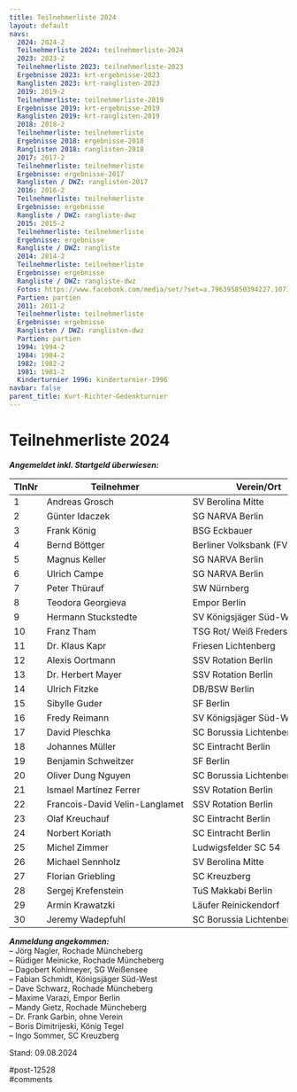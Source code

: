 ```yaml
---
title: Teilnehmerliste 2024 
layout: default
navs:
  2024: 2024-2
  Teilnehmerliste 2024: teilnehmerliste-2024
  2023: 2023-2
  Teilnehmerliste 2023: teilnehmerliste-2023
  Ergebnisse 2023: krt-ergebnisse-2023
  Ranglisten 2023: krt-ranglisten-2023
  2019: 2019-2
  Teilnehmerliste: teilnehmerliste-2019
  Ergebnisse 2019: krt-ergebnisse-2019
  Ranglisten 2019: krt-ranglisten-2019
  2018: 2018-2
  Teilnehmerliste: teilnehmerliste
  Ergebnisse 2018: ergebnisse-2018
  Ranglisten 2018: ranglisten-2018
  2017: 2017-2
  Teilnehmerliste: teilnehmerliste
  Ergebnisse: ergebnisse-2017
  Ranglisten / DWZ: ranglisten-2017
  2016: 2016-2
  Teilnehmerliste: teilnehmerliste
  Ergebnisse: ergebnisse
  Rangliste / DWZ: rangliste-dwz
  2015: 2015-2
  Teilnehmerliste: teilnehmerliste
  Ergebnisse: ergebnisse
  Rangliste / DWZ: rangliste
  2014: 2014-2
  Teilnehmerliste: teilnehmerliste
  Ergebnisse: ergebnisse
  Rangliste / DWZ: rangliste-dwz
  Fotos: https://www.facebook.com/media/set/?set=a.796395850394227.1073741841.214119148621903&type=1
  Partien: partien
  2011: 2011-2
  Teilnehmerliste: teilnehmerliste
  Ergebnisse: ergebnisse
  Ranglisten / DWZ: ranglisten-dwz
  Partien: partien
  1994: 1994-2
  1984: 1984-2
  1982: 1982-2
  1981: 1981-2
  Kinderturnier 1996: kinderturnier-1996
navbar: false
parent_title: Kurt-Richter-Gedenkturnier
---
```

<div class="post-12528 page type-page status-publish hentry" id="post-12528">
<h1 class="entry-title">Teilnehmerliste 2024</h1>
<div class="entry-content">
<p><strong><em>Angemeldet inkl. Startgeld überwiesen:</em></strong></p>
<table class="clean swiss footable">
<thead>
<tr>
<th>TlnNr</th>
<th>Teilnehmer</th>
<th>Verein/Ort</th>
</tr>
</thead>
<tbody>
<tr>
<td style="width: 33.3333%;">1</td>
<td style="width: 33.3333%;">Andreas Grosch</td>
<td style="width: 33.3333%;">SV Berolina Mitte</td>
</tr>
<tr>
<td style="width: 33.3333%;">2</td>
<td style="width: 33.3333%;">Günter Idaczek</td>
<td style="width: 33.3333%;">SG NARVA Berlin</td>
</tr>
<tr>
<td style="width: 33.3333%;">3</td>
<td style="width: 33.3333%;">Frank König</td>
<td style="width: 33.3333%;">BSG Eckbauer</td>
</tr>
<tr>
<td style="width: 33.3333%;">4</td>
<td style="width: 33.3333%;">Bernd Böttger</td>
<td nowrap="nowrap" style="width: 33.3333%;">Berliner Volksbank (FV Schach)</td>
</tr>
<tr>
<td style="width: 33.3333%;">5</td>
<td style="width: 33.3333%;">Magnus Keller</td>
<td style="width: 33.3333%;">SG NARVA Berlin</td>
</tr>
<tr>
<td style="width: 33.3333%;">6</td>
<td style="width: 33.3333%;">Ulrich Campe</td>
<td style="width: 33.3333%;">SG NARVA Berlin</td>
</tr>
<tr>
<td style="width: 33.3333%;">7</td>
<td style="width: 33.3333%;">Peter Thürauf</td>
<td style="width: 33.3333%;">SW Nürnberg</td>
</tr>
<tr>
<td style="width: 33.3333%;">8</td>
<td style="width: 33.3333%;">Teodora Georgieva</td>
<td style="width: 33.3333%;">Empor Berlin</td>
</tr>
<tr>
<td style="width: 33.3333%;">9</td>
<td nowrap="nowrap" style="width: 33.3333%;">Hermann Stuckstedte</td>
<td style="width: 33.3333%;">SV Königsjäger Süd-West e.V.</td>
</tr>
<tr>
<td style="width: 33.3333%;">10</td>
<td style="width: 33.3333%;">Franz Tham</td>
<td style="width: 33.3333%;">TSG Rot/ Weiß Fredersdorf</td>
</tr>
<tr>
<td style="width: 33.3333%;">11</td>
<td style="width: 33.3333%;">Dr. Klaus Kapr</td>
<td style="width: 33.3333%;">Friesen Lichtenberg</td>
</tr>
<tr>
<td style="width: 33.3333%;">12</td>
<td style="width: 33.3333%;">Alexis Oortmann</td>
<td style="width: 33.3333%;">SSV Rotation Berlin</td>
</tr>
<tr>
<td style="width: 33.3333%;">13</td>
<td style="width: 33.3333%;">Dr. Herbert Mayer</td>
<td style="width: 33.3333%;">SSV Rotation Berlin</td>
</tr>
<tr>
<td style="width: 33.3333%;">14</td>
<td style="width: 33.3333%;">Ulrich Fitzke</td>
<td style="width: 33.3333%;">DB/BSW Berlin</td>
</tr>
<tr>
<td style="width: 33.3333%;">15</td>
<td style="width: 33.3333%;">Sibylle Guder</td>
<td style="width: 33.3333%;">SF Berlin</td>
</tr>
<tr>
<td style="width: 33.3333%;">16</td>
<td style="width: 33.3333%;">Fredy Reimann</td>
<td nowrap="nowrap" style="width: 33.3333%;">SV Königsjäger Süd-West e.V.</td>
</tr>
<tr>
<td style="width: 33.3333%;">17</td>
<td style="width: 33.3333%;">David Pleschka</td>
<td style="width: 33.3333%;">SC Borussia Lichtenberg</td>
</tr>
<tr>
<td style="width: 33.3333%;">18</td>
<td style="width: 33.3333%;">Johannes Müller</td>
<td style="width: 33.3333%;">SC Eintracht Berlin</td>
</tr>
<tr>
<td style="width: 33.3333%;">19</td>
<td style="width: 33.3333%;">Benjamin Schweitzer</td>
<td style="width: 33.3333%;">SF Berlin</td>
</tr>
<tr>
<td style="width: 33.3333%;">20</td>
<td style="width: 33.3333%;">Oliver Dung Nguyen</td>
<td style="width: 33.3333%;">SC Borussia Lichtenberg</td>
</tr>
<tr>
<td style="width: 33.3333%;">21</td>
<td nowrap="nowrap" style="width: 33.3333%;">Ismael Martínez Ferrer</td>
<td style="width: 33.3333%;">SSV Rotation Berlin</td>
</tr>
<tr>
<td style="width: 33.3333%;">22</td>
<td nowrap="nowrap" style="width: 33.3333%;">Francois-David Velin-Langlamet</td>
<td style="width: 33.3333%;">SSV Rotation Berlin</td>
</tr>
<tr>
<td style="width: 33.3333%;">23</td>
<td nowrap="nowrap" style="width: 33.3333%;">Olaf Kreuchauf</td>
<td style="width: 33.3333%;">SC Eintracht Berlin</td>
</tr>
<tr>
<td style="width: 33.3333%;">24</td>
<td nowrap="nowrap" style="width: 33.3333%;">Norbert Koriath</td>
<td style="width: 33.3333%;">SC Eintracht Berlin</td>
</tr>
<tr>
<td style="width: 33.3333%;">25</td>
<td nowrap="nowrap" style="width: 33.3333%;">Michel Zimmer</td>
<td style="width: 33.3333%;">Ludwigsfelder SC 54</td>
</tr>
<tr>
<td style="width: 33.3333%;">26</td>
<td nowrap="nowrap" style="width: 33.3333%;">Michael Sennholz</td>
<td style="width: 33.3333%;">SV Berolina Mitte</td>
</tr>
<tr>
<td style="width: 33.3333%;">27</td>
<td nowrap="nowrap" style="width: 33.3333%;">Florian Griebling</td>
<td style="width: 33.3333%;">SC Kreuzberg</td>
</tr>
<tr>
<td style="width: 33.3333%;">28</td>
<td nowrap="nowrap" style="width: 33.3333%;">Sergej Krefenstein</td>
<td style="width: 33.3333%;">TuS Makkabi Berlin</td>
</tr>
<tr>
<td style="width: 33.3333%;">29</td>
<td nowrap="nowrap" style="width: 33.3333%;">Armin Krawatzki</td>
<td style="width: 33.3333%;">Läufer Reinickendorf</td>
</tr>
<tr>
<td style="width: 33.3333%;">30</td>
<td nowrap="nowrap" style="width: 33.3333%;">Jeremy Wadepfuhl</td>
<td style="width: 33.3333%;">SC Borussia Lichtenberg</td>
</tr>
</tbody>
</table>
<p><strong><em>Anmeldung angekommen:</em></strong><br/>
– Jörg Nagler, Rochade Müncheberg<br/>
– Rüdiger Meinicke, Rochade Müncheberg<br/>
– Dagobert Kohlmeyer, SG Weißensee<br/>
– Fabian Schmidt, Königsjäger Süd-West<br/>
– Dave Schwarz, Rochade Müncheberg<br/>
– Maxime Varazi, Empor Berlin<br/>
– Mandy Gietz, Rochade Müncheberg<br/>
– Dr. Frank Garbin, ohne Verein<br/>
– Boris Dimitrijeski, König Tegel<br/>
– Ingo Sommer, SC Kreuzberg</p>
<p>Stand: 09.08.2024</p>
</div><!-- .entry-content -->
</div> #post-12528 
<div id="comments">
</div> #comments 
